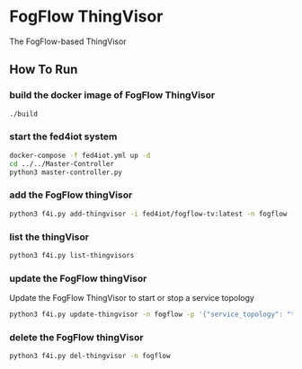 # FogFlow ThingVisor

The FogFlow-based ThingVisor 

## How To Run

### build the docker image of FogFlow ThingVisor 

```bash
./build
```

### start the fed4iot system

```bash
docker-compose -f fed4iot.yml up -d 
cd ../../Master-Controller
python3 master-controller.py
```

### add the FogFlow thingVisor

```bash
python3 f4i.py add-thingvisor -i fed4iot/fogflow-tv:latest -n fogflow -d 'FogFlow thingVisor' -p '{"FogFlowURL": "http://localhost"}' 
```

### list the thingVisor

```bash
python3 f4i.py list-thingvisors 
```

### update the FogFlow thingVisor

Update the FogFlow ThingVisor to start or stop a service topology
```bash
python3 f4i.py update-thingvisor -n fogflow -p '{"service_topology": "test", "command": "start"}' 
```

### delete the FogFlow thingVisor

```bash
python3 f4i.py del-thingvisor -n fogflow 
```
